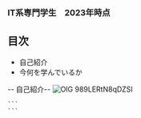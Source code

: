 ### IT系専門学生　2023年時点
## 目次
* 自己紹介
* 今何を学んでいるか


-- 自己紹介--
![OIG 989LERtN8qDZSI](https://github.com/ryudayo64/test/assets/116864638/80436b62-4eb7-4646-bf97-f4349fc2c257)



````
```
```
````

  <?php?>
